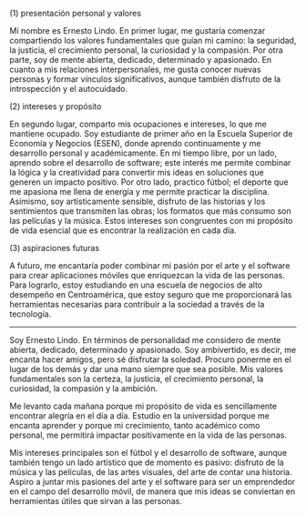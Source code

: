 (1) presentación personal y valores

Mi nombre es Ernesto Lindo. En primer lugar, me gustaría comenzar compartiendo los valores fundamentales que guían mi camino: la seguridad, la justicia, el crecimiento personal, la curiosidad y la compasión.  Por otra parte, soy de mente abierta, dedicado, determinado y apasionado. En cuanto a mis relaciones interpersonales, me gusta conocer nuevas personas y formar vínculos significativos, aunque también disfruto de la introspección y el autocuidado.

(2) intereses y propósito

En segundo lugar, comparto mis ocupaciones e intereses, lo que me mantiene ocupado. Soy estudiante de primer año en la Escuela Superior de Economía y Negocios (ESEN), donde aprendo continuamente y me desarrollo personal y académicamente. En mi tiempo libre, por un lado, aprendo sobre el desarrollo de software; este interés me permite combinar la lógica y la creatividad para convertir mis ideas en soluciones que generen un impacto positivo. Por otro lado, practico fútbol; el deporte que me apasiona me llena de energía y me permite practicar la disciplina. Asimismo, soy artísticamente sensible, disfruto de las historias y los sentimientos que transmiten las obras; los formatos que más consumo son las películas y la música. Estos intereses son congruentes con mi propósito de vida esencial que es encontrar la realización en cada día. 

(3) aspiraciones futuras

A futuro, me encantaría poder combinar mi pasión por el arte y el software para crear aplicaciones móviles que enriquezcan la vida de las personas. Para lograrlo, estoy estudiando en una escuela de negocios de alto desempeño en Centroamérica, que estoy seguro que me proporcionará las herramientas necesarias para contribuir a la sociedad a través de la tecnología.

---

Soy Ernesto Lindo. En términos de personalidad me considero de mente abierta, dedicado, determinado y apasionado. Soy ambivertido, es decir, me encanta hacer amigos, pero sé disfrutar la soledad. Procuro ponerme en el lugar de los demás y dar una mano siempre que sea posible. Mis valores fundamentales son la certeza, la justicia, el crecimiento personal, la curiosidad, la compasión y la ambición.

Me levanto cada mañana porque mi propósito de vida es sencillamente encontrar alegría en el día a día. Estudio en la universidad porque me encanta aprender y porque mi crecimiento, tanto académico como personal, me permitirá impactar positivamente en la vida de las personas.

Mis intereses principales son el fútbol y el desarrollo de software, aunque también tengo un lado artístico que de momento es pasivo: disfruto de la música y las películas, de las artes visuales, del arte de contar una historia. Aspiro a juntar mis pasiones del arte y el software para ser un emprendedor en el campo del desarrollo móvil, de manera que mis ideas se conviertan en herramientas útiles que sirvan a las personas.

